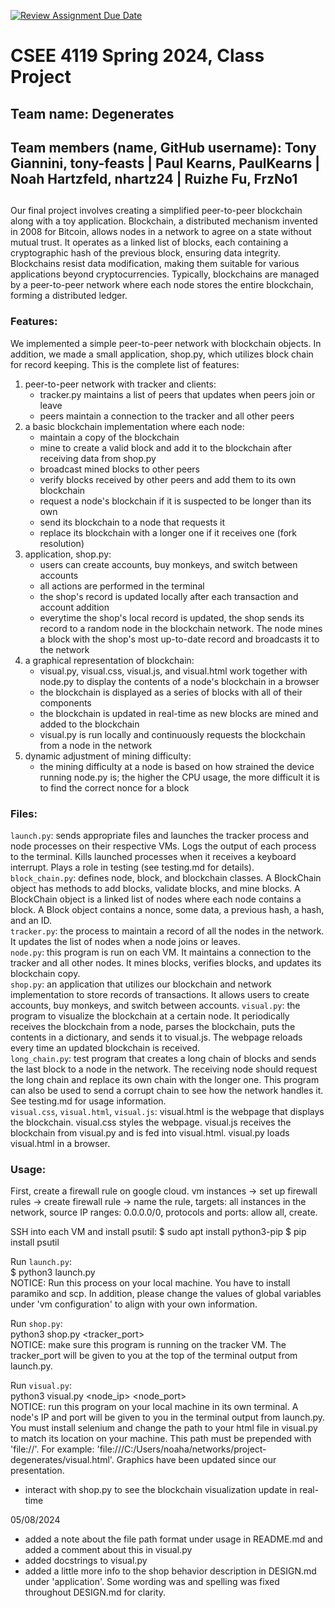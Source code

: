 [![Review Assignment Due Date](https://classroom.github.com/assets/deadline-readme-button-24ddc0f5d75046c5622901739e7c5dd533143b0c8e959d652212380cedb1ea36.svg)](https://classroom.github.com/a/-Lgd7v9y)
# CSEE 4119 Spring 2024, Class Project
## Team name: Degenerates
## Team members (name, GitHub username): Tony Giannini, tony-feasts | Paul Kearns, PaulKearns | Noah Hartzfeld, nhartz24 | Ruizhe Fu, FrzNo1
## 
  
Our final project involves creating a simplified peer-to-peer blockchain along with a toy application. Blockchain, a distributed mechanism invented in 2008 for Bitcoin, allows nodes in a network to agree on a state without mutual trust. It operates as a linked list of blocks, each containing a cryptographic hash of the previous block, ensuring data integrity. Blockchains resist data modification, making them suitable for various applications beyond cryptocurrencies. Typically, blockchains are managed by a peer-to-peer network where each node stores the entire blockchain, forming a distributed ledger.  
  
### Features:  
We implemented a simple peer-to-peer network with blockchain objects. In addition, we made a small application, shop.py, which utilizes block chain for record keeping. This is the complete list of features:  
  
1. peer-to-peer network with tracker and clients:  
	- tracker.py maintains a list of peers that updates when peers join or leave  
	- peers maintain a connection to the tracker and all other peers  
2. a basic blockchain implementation where each node:  
	- maintain a copy of the blockchain  
	- mine to create a valid block and add it to the blockchain after receiving data from shop.py  
	- broadcast mined blocks to other peers  
	- verify blocks received by other peers and add them to its own blockchain  
	- request a node's blockchain if it is suspected to be longer than its own  
    - send its blockchain to a node that requests it  
    - replace its blockchain with a longer one if it receives one (fork resolution)  
3. application, shop.py: 
	- users can create accounts, buy monkeys, and switch between accounts  
    - all actions are performed in the terminal  
    - the shop's record is updated locally after each transaction and account addition  
    - everytime the shop's local record is updated, the shop sends its record to a random node in the blockchain network. The node mines a block with the shop's most up-to-date record and broadcasts it to the network  
4. a graphical representation of blockchain:  
    - visual.py, visual.css, visual.js, and visual.html work together with node.py to display the contents of a node's blockchain in a browser  
    - the blockchain is displayed as a series of blocks with all of their components  
    - the blockchain is updated in real-time as new blocks are mined and added to the blockchain  
    - visual.py is run locally and continuously requests the blockchain from a node in the network  
5. dynamic adjustment of mining difficulty:  
    - the mining difficulty at a node is based on how strained the device running node.py is; the higher the CPU usage, the more difficult it is to find the correct nonce for a block  
  
### Files:  
`launch.py`: sends appropriate files and launches the tracker process and node processes on their respective VMs. Logs the output of each process to the terminal. Kills launched processes when it receives a keyboard interrupt. Plays a role in testing (see testing.md for details).  
`block_chain.py`: defines node, block, and blockchain classes. A BlockChain object has methods to add blocks, validate blocks, and mine blocks. A BlockChain object is a linked list of nodes where each node contains a block. A Block object contains a nonce, some data, a previous hash, a hash, and an ID.  
`tracker.py`: the process to maintain a record of all the nodes in the network. It updates the list of nodes when a node joins or leaves.  
`node.py`: this program is run on each VM. It maintains a connection to the tracker and all other nodes. It mines blocks, verifies blocks, and updates its blockchain copy.  
`shop.py`: an application that utilizes our blockchain and network implementation to store records of transactions. It allows users to create accounts, buy monkeys, and switch between accounts. 
`visual.py`: the program to visualize the blockchain at a certain node. It periodically receives the blockchain from a node, parses the blockchain, puts the contents in a dictionary, and sends it to visual.js. The webpage reloads every time an updated blockchain is received.  
`long_chain.py`: test program that creates a long chain of blocks and sends the last block to a node in the network. The receiving node should request the long chain and replace its own chain with the longer one. This program can also be used to send a corrupt chain to see how the network handles it. See testing.md for usage information.  
`visual.css`, `visual.html`, `visual.js`:  visual.html is the webpage that displays the blockchain. visual.css styles the webpage. visual.js receives the blockchain from visual.py and is fed into visual.html. visual.py loads visual.html in a browser.

### Usage:  

First, create a firewall rule on google cloud. vm instances -> set up firewall rules -> create firewall rule -> name the rule, targets: all instances in the network,   source IP ranges: 0.0.0.0/0, protocols and ports: allow all, create.

SSH into each VM and install psutil:
$ sudo apt install python3-pip
$ pip install psutil

Run `launch.py`:  
$ python3 launch.py  
NOTICE: Run this process on your local machine. You have to install paramiko and scp. In addition, please change the values of global variables under 'vm configuration' to align with your own information.  
  
Run `shop.py`:  
python3 shop.py <tracker_port>  
NOTICE: make sure this program is running on the tracker VM. The tracker_port will be given to you at the top of the terminal output from launch.py.  
  
Run `visual.py`:  
python3 visual.py <node_ip> <node_port>  
NOTICE: run this program on your local machine in its own terminal. A node's IP and port will be given to you in the terminal output from launch.py. You must install selenium and change the path to your html file in visual.py to match its location on your machine. This path must be prepended with 'file://'. For example: 'file:///C:/Users/noaha/networks/project-degenerates/visual.html'. Graphics have been updated since our presentation.  
  
* interact with shop.py to see the blockchain visualization update in real-time  

05/08/2024
- added a note about the file path format under usage in README.md and added a comment about this in visual.py
- added docstrings to visual.py
- added a little more info to the shop behavior description in DESIGN.md under 'application'. Some wording was and spelling was fixed throughout DESIGN.md for clarity.